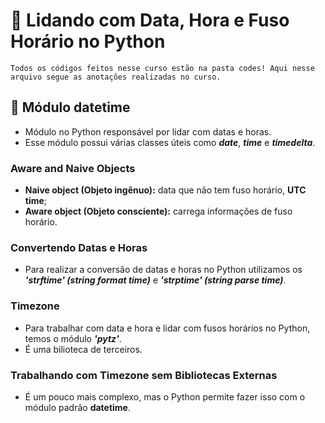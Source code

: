 # 📖 Lidando com Data, Hora e Fuso Horário no Python

``Todos os códigos feitos nesse curso estão na pasta codes! Aqui nesse arquivo segue as anotações realizadas no curso.``

## 📝 Módulo datetime

- Módulo no Python responsável por lidar com datas e horas.
- Esse módulo possui várias classes úteis como ***date***, ***time*** e ***timedelta***.


### Aware and Naive Objects

- **Naive object (Objeto ingênuo):** data que não tem fuso horário, **UTC time**;
- **Aware object (Objeto consciente):** carrega informações de fuso horário.


### Convertendo Datas e Horas

- Para realizar a conversão de datas e horas no Python utilizamos os ***'strftime' (string format time)*** e ***'strptime' (string parse time)***.


### Timezone

- Para trabalhar com data e hora e lidar com fusos horários no Python, temos o módulo ***'pytz'***.
- É uma bilioteca de terceiros.


### Trabalhando com Timezone sem Bibliotecas Externas

- É um pouco mais complexo, mas o Python permite fazer isso com o módulo padrão **datetime**.
